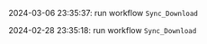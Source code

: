 2024-03-06 23:35:37: run workflow `Sync_Download` 

2024-02-28 23:35:18: run workflow `Sync_Download` 


